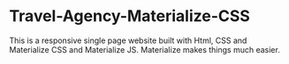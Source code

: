 # Travel-Agency-Materialize-CSS
This is a responsive single page website built with Html, CSS and Materialize CSS and Materialize JS. 
Materialize makes things much easier.
